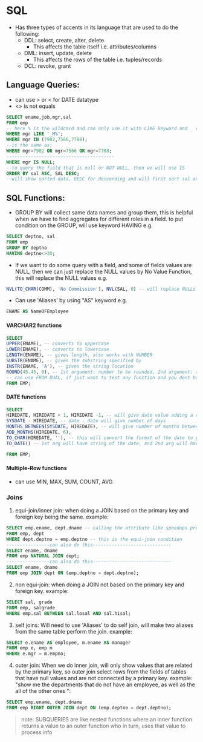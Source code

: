 # SQL
- Has three types of accents in its language that are used to do the following: 
	- DDL: select, create, alter, delete
		- This affects the table itself i.e. attributes/columns
	- DML: insert, update, delete
		- This affects the rows of the table i.e. tuples/records
	- DCL: revoke, grant

## Language Queries:
- can use > or < for DATE datatype
- <> is not equals
```SQL
SELECT ename,job,mgr,sal
FROM emp
-- here % is the wildcard and can only use it with LIKE keyword and _ represents a single character which could have any value, will use LIKE for strings, = for int
WHERE mgr LIKE '_M%';
WHERE mgr IN (7902,7566,7788);
--is the same as:
WHERE mgr=7902 OR mgr=7566 OR mgr=7788;
----------------------------------------
WHERE mgr IS NULL;
--to query the field that is null or NOT NULL, then we will use IS
ORDER BY sal ASC, SAL DESC; 
--will show sorted data, DESC for descending and will first sort sal and then sal will be sorted inside the sal rows

```
## SQL Functions:

- GROUP BY will collect same data names and group them, this is helpful when we have to find aggregates for different roles in a field.
   to put condition on the GROUP, will use keyword HAVING e.g.
```SQL
SELECT deptno, sal
FROM emp
GROUP BY deptno
HAVING deptno<>30;
```
- If we want to do some query with a field, and some of fields values are NULL, then we can just replace the NULL values by No Value Function, this will replace the NULL values e.g.
```SQL
NVL(TO_CHAR(COMM), 'No Commission'), NVL(SAL, 0) -- will replace NULLs with given value so we can do any operations with it-----But the 2nd arg should be of same type as field, thats why made the first example 'TO_CHAR'
```

- Can use 'Aliases' by using "AS" keyword e.g. 
```SQL
ENAME AS NameOFEmployee
```
 
#### VARCHAR2 functions
```SQL
SELECT 
UPPER(ENAME), -- converts to uppercase
LOWER(ENAME), -- converts to lowercase
LENGTH(ENAME), -- gives length, also works with NUMBER
SUBSTR(ENAME), -- gives the substring specified by 
INSTR(ENAME, 'A'), -- gives the string location
ROUND(45.45, 0), -- 1st argument: number to be rounded, 2nd argument: decimal places to be rounded upto, can also use TRUNC to just cut without rounding  
-- can use FROM DUAL, if just want to test any function and you dont have specific table
FROM EMP;
```

#### DATE functions
```SQL
SELECT
HIREDATE, HIREDATE + 1, HIREDATE -1, -- will give date value adding a day
SYSDATE - HIREDATE, -- date - date will give number of days 
MONTHS_BETWEEN(SYSDATE, HIREDATE), -- will give number of months between the arguments (SYSDATE gives todays date) (will do ROUND so that it does not give too much decimal places)
ADD_MONTHS(HIREDATE, 6),
TO_CHAR(HIREDATE, ''), -- this will convert the format of the date to your choice e.g. 'mm dd yy', 'yyyy month DAY' etc.
TO_DATE() -- 1st arg will have string of the date, and 2nd arg will have the date format

FROM EMP;
```

#### Multiple-Row functions
- can use MIN, MAX, SUM, COUNT, AVG

### Joins
1) equi-join/inner join: when doing a JOIN based on the primary key and foreign key being the same. example:
```SQL
SELECT emp.ename, dept.dname -- calling the attribute like speedups processing
FROM emp, dept
WHERE dept.deptno = emp.deptno -- this is the equi-join condition
----------------can also do this-----------------------------
SELECT ename, dname
FROM emp NATURAL JOIN dept;
----------------can also do this-----------------------------
SELECT ename, dname
FROM emp JOIN dept ON (emp.deptno = dept.deptno);
```

2) non equi-join: when doing a JOIN not based on the primary key and foreign key. example:
```SQL
SELECT sal, grade
FROM emp, salgrade
WHERE emp.sal BETWEEN sal.losal AND sal.hisal;
```

3) self joins: Will need to use 'Aliases' to do self join, will make two aliases from the same table perform the join. example:
```SQL
SELECT e.ename AS employee, m.ename AS manager
FROM emp e, emp m
WHERE e.mgr = m.empno;
```

4) outer join: When we do inner join, will only show values that are related by the primary key, so outer join select rows from the fields of tables that have null values and are not connected by a primary key. example: "show me the departments that do not have an employee, as well as the all of the other ones ":
```SQL
SELECT emp.ename, dept.dname
FROM emp RIGHT OUTER JOIN dept ON (emp.deptno = dept.deptno);
```

>note: SUBQUERIES are like nested functions where an inner function returns a value to an outer function who in turn, uses that value to process info